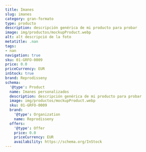 ```yaml
---
title: Imanes
slug: imanes
category: gran-formato
type: producto
description: descripción genérica de mi producto para probar
image: img/productos/mockupProduct.webp
alt: alt descripció de la foto
metatitle: .nan
tags:
- nan
navigation: true
sku: 01-GRFO-0009
price: 0.0
priceCurrency: EUR
inStock: true
brand: Reprodisseny
schema:
  '@type': Product
  name: Imanes personalizados
  description: descripción genérica de mi producto para probar
  image: img/productos/mockupProduct.webp
  sku: 01-GRFO-0009
  brand:
    '@type': Organization
    name: Reprodisseny
  offers:
    '@type': Offer
    price: 0.0
    priceCurrency: EUR
    availability: https://schema.org/InStock
---
```


